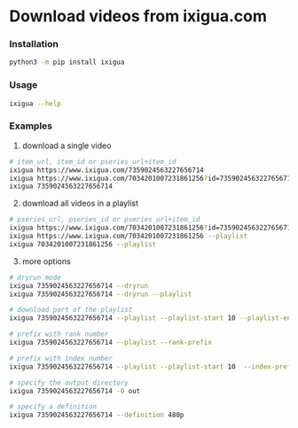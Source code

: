 # Download videos from ixigua.com

### Installation

```bash
python3 -m pip install ixigua
```

### Usage

```bash
ixigua --help
```

### Examples

1. download a single video

```bash
# item_url, item_id or pseries_url+item_id
ixigua https://www.ixigua.com/7359024563227656714
ixigua https://www.ixigua.com/7034201007231861256?id=7359024563227656714
ixigua 7359024563227656714
```

2. download all videos in a playlist

```bash
# pseries_url, pseries_id or pseries_url+item_id
ixigua https://www.ixigua.com/7034201007231861256?id=7359024563227656714 --playlist
ixigua https://www.ixigua.com/7034201007231861256 --playlist
ixigua 7034201007231861256 --playlist
```

3. more options

```bash
# dryrun mode
ixigua 7359024563227656714 --dryrun
ixigua 7359024563227656714 --dryrun --playlist

# download part of the playlist
ixigua 7359024563227656714 --playlist --playlist-start 10 --playlist-end 15

# prefix with rank number
ixigua 7359024563227656714 --playlist --rank-prefix

# prefix with index number
ixigua 7359024563227656714 --playlist --playlist-start 10  --index-prefix 11

# specify the output directory
ixigua 7359024563227656714 -O out

# specify a definition
ixigua 7359024563227656714 --definition 480p
```
